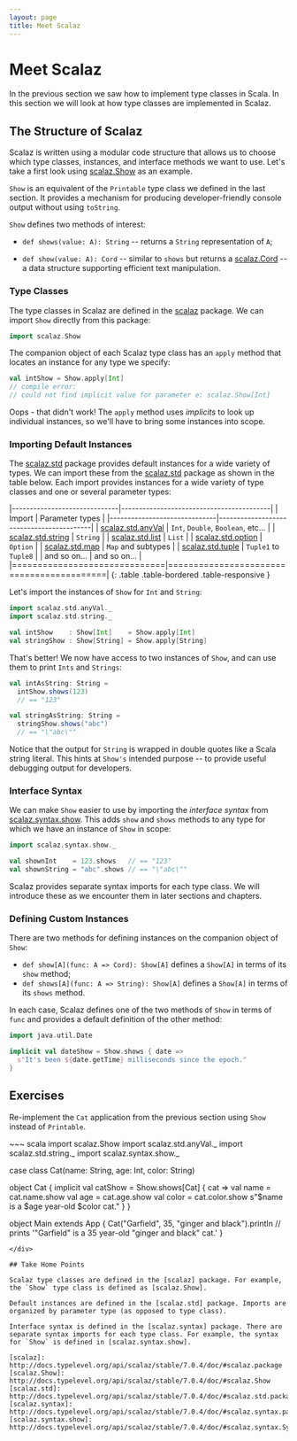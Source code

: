 ```yaml
---
layout: page
title: Meet Scalaz
---
```


# Meet Scalaz

In the previous section we saw how to implement type classes in Scala. In this section we will look at how type classes are implemented in Scalaz.

## The Structure of Scalaz

Scalaz is written using a modular code structure that allows us to choose which type classes, instances, and interface methods we want to use. Let's take a first look using [scalaz.Show] as an example.

`Show` is an equivalent of the `Printable` type class we defined in the last section. It provides a mechanism for producing developer-friendly console output without using `toString`.

`Show` defines two methods of interest:

 - `def shows(value: A): String` -- returns a `String` representation of `A`;

 - `def show(value: A): Cord` -- similar to `shows` but returns a [scalaz.Cord] -- a data structure supporting efficient text manipulation.

[scalaz.Show]: http://docs.typelevel.org/api/scalaz/stable/7.0.4/doc/#scalaz.Show
[scalaz.Cord]: http://docs.typelevel.org/api/scalaz/stable/7.0.4/doc/#scalaz.Cord

### Type Classes

The type classes in Scalaz are defined in the [scalaz] package. We can import `Show` directly from this package:

~~~ scala
import scalaz.Show
~~~

The companion object of each Scalaz type class has an `apply` method that locates an instance for any type we specify:

~~~ scala
val intShow = Show.apply[Int]
// compile error:
// could not find implicit value for parameter e: scalaz.Show[Int]
~~~

Oops - that didn't work! The `apply` method uses *implicits* to look up individual instances, so we'll have to bring some instances into scope.

[scalaz]: http://docs.typelevel.org/api/scalaz/stable/7.0.4/doc/#scalaz.package

### Importing Default Instances

The [scalaz.std] package provides default instances for a wide variety of types. We can import these from the [scalaz.std] package as shown in the table below. Each import provides instances for a wide variety of type classes and one or several parameter types:

|------------------------------|------------------------------------------|
| Import                       | Parameter types                          |
|------------------------------|------------------------------------------|
| [scalaz.std.anyVal]          | `Int`, `Double`, `Boolean`, etc...       |
| [scalaz.std.string]          | `String`                                 |
| [scalaz.std.list]            | `List`                                   |
| [scalaz.std.option]          | `Option`                                 |
| [scalaz.std.map]             | `Map` and subtypes                       |
| [scalaz.std.tuple]           | `Tuple1` to `Tuple8`                     |
| and so on...                 | and so on...                             |
|==============================|==========================================|
{: .table .table-bordered .table-responsive }

Let's import the instances of `Show` for `Int` and `String`:

~~~ scala
import scalaz.std.anyVal._
import scalaz.std.string._

val intShow    : Show[Int]    = Show.apply[Int]
val stringShow : Show[String] = Show.apply[String]
~~~

That's better! We now have access to two instances of `Show`, and can use them to print `Ints` and `Strings`:

~~~ scala
val intAsString: String =
  intShow.shows(123)
  // == "123"

val stringAsString: String =
  stringShow.shows("abc")
  // == "\"abc\""
~~~

Notice that the output for `String` is wrapped in double quotes like a Scala string literal. This hints at `Show's` intended purpose -- to provide useful debugging output for developers.

[scalaz.std]: http://docs.typelevel.org/api/scalaz/stable/7.0.4/doc/#scalaz.std.package
[scalaz.std.anyVal]: http://docs.typelevel.org/api/scalaz/stable/7.0.4/doc/#scalaz.std.anyVal$
[scalaz.std.string]: http://docs.typelevel.org/api/scalaz/stable/7.0.4/doc/#scalaz.std.string$
[scalaz.std.list]: http://docs.typelevel.org/api/scalaz/stable/7.0.4/doc/#scalaz.std.list$
[scalaz.std.option]: http://docs.typelevel.org/api/scalaz/stable/7.0.4/doc/#scalaz.std.option$
[scalaz.std.map]: http://docs.typelevel.org/api/scalaz/stable/7.0.4/doc/#scalaz.std.map$
[scalaz.std.tuple]: http://docs.typelevel.org/api/scalaz/stable/7.0.4/doc/#scalaz.std.tuple$

### Interface Syntax

We can make `Show` easier to use by importing the *interface syntax* from [scalaz.syntax.show]. This adds `show` and `shows` methods to any type for which we have an instance of `Show` in scope:

~~~ scala
import scalaz.syntax.show._

val shownInt    = 123.shows   // == "123"
val shownString = "abc".shows // == "\"abc\""
~~~

Scalaz provides separate syntax imports for each type class. We will introduce these as we encounter them in later sections and chapters.

[scalaz.syntax.show]: http://docs.typelevel.org/api/scalaz/stable/7.0.4/doc/#scalaz.syntax.Syntaxes$show$

### Defining Custom Instances

There are two methods for defining instances on the companion object of `Show`:

 - `def show[A](func: A => Cord): Show[A]` defines a `Show[A]` in terms of its `show` method;
 - `def shows[A](func: A => String): Show[A]` defines a `Show[A]` in terms of its `shows` method.

In each case, Scalaz defines one of the two methods of `Show` in terms of `func` and provides a default definition of the other method:

~~~ scala
import java.util.Date

implicit val dateShow = Show.shows { date =>
  s"It's been ${date.getTime} milliseconds since the epoch."
}
~~~

## Exercises

Re-implement the `Cat` application from the previous section using `Show` instead of `Printable`.

<div class="solution">
~~~ scala
import scalaz.Show
import scalaz.std.anyVal._
import scalaz.std.string._
import scalaz.syntax.show._

case class Cat(name: String, age: Int, color: String)

object Cat {
  implicit val catShow = Show.shows[Cat] { cat =>
    val name = cat.name.show
    val age  = cat.age.show
    val color = cat.color.show
    s"$name is a $age year-old $color cat."
  }
}

object Main extends App {
  Cat("Garfield", 35, "ginger and black").println
  // prints '"Garfield" is a 35 year-old "ginger and black" cat.'
}
~~~
</div>

## Take Home Points

Scalaz type classes are defined in the [scalaz] package. For example, the `Show` type class is defined as [scalaz.Show].

Default instances are defined in the [scalaz.std] package. Imports are organized by parameter type (as opposed to type class).

Interface syntax is defined in the [scalaz.syntax] package. There are separate syntax imports for each type class. For example, the syntax for `Show` is defined in [scalaz.syntax.show].

[scalaz]: http://docs.typelevel.org/api/scalaz/stable/7.0.4/doc/#scalaz.package
[scalaz.Show]: http://docs.typelevel.org/api/scalaz/stable/7.0.4/doc/#scalaz.Show
[scalaz.std]: http://docs.typelevel.org/api/scalaz/stable/7.0.4/doc/#scalaz.std.package
[scalaz.syntax]: http://docs.typelevel.org/api/scalaz/stable/7.0.4/doc/#scalaz.syntax.package
[scalaz.syntax.show]: http://docs.typelevel.org/api/scalaz/stable/7.0.4/doc/#scalaz.syntax.Syntaxes$show$
